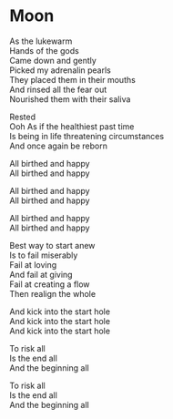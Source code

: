 # Moon

As the lukewarm  
Hands of the gods  
Came down and gently  
Picked my adrenalin pearls  
They placed them in their mouths  
And rinsed all the fear out  
Nourished them with their saliva  

Rested  
Ooh
As if the healthiest past time  
Is being in life threatening circumstances  
And once again be reborn  

All birthed and happy  
All birthed and happy  

All birthed and happy  
All birthed and happy  

All birthed and happy  
All birthed and happy  

Best way to start anew  
Is to fail miserably  
Fail at loving   
And fail at giving  
Fail at creating a flow  
Then realign the whole  

And kick into the start hole  
And kick into the start hole  
And kick into the start hole  

To risk all  
Is the end all  
And the beginning all  

To risk all  
Is the end all  
And the beginning all  
